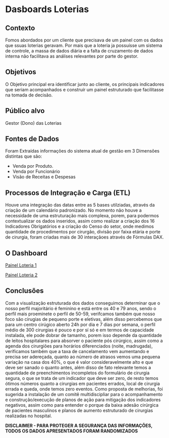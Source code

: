 # Dasboards Loterias

## Contexto
Fomos abordados por um cliente que precisava de um painel com os dados que ssuas loterias geravam. Por mais que a loteria ja possuísse um sistema de controle, a massa de dados diária e a falta de cruzamento de dados interna não facilitava as análises relevantes por parte do gestor.

## Objetivos
O Objetivo principal era identificar junto ao cliente, os principais indicadores que seriam acompanhados e construír um painel estruturado que facilitasse na tomada de decisão.

## Público alvo
Gestor (Dono) das Loterias

## Fontes de Dados
Foram Extraídas informações do sistema atual de gestão em 3 Dimensões distintas que são:
* Venda por Produto.
* Venda por Funcionário
* Visão de Receitas e Despesas

## Processos de Integração e Carga (ETL)
Houve uma integração das datas entre as 5 bases utilziadas, através da criação de um calendário padronizado. No momento não houve a necessidade de uma estruturação mais complexa, porem, para podermos contextualizar os dados inseridos, assim como realizar a criação dos 16 Indicadores Obrigatórios e a criação do Censo do setor, onde medimos quantidade de procedimentos por cirurgão, divisão por faixa etária e porte de cirurgia, foram criadas mais de 30 interaçãoes através de Fórmulas DAX.

## O Dashboard
[Painel Loteria 1](https://app.powerbi.com/view?r=eyJrIjoiZTk3ZGZlNGQtZGQwMS00NWNiLTg2ODgtZWRiOTVkY2FhOGI2IiwidCI6ImVlODdkOWJlLTRiZDMtNDYzOC04MWIzLTE1OGU0ZjIxNDczYSJ9)

[Painel Loteria 2](https://app.powerbi.com/view?r=eyJrIjoiMDhhY2YzYzktYjIzNS00ZWUyLTllOWMtNTA5NGM3ZjJjN2Q2IiwidCI6ImVlODdkOWJlLTRiZDMtNDYzOC04MWIzLTE1OGU0ZjIxNDczYSJ9)


## Conclusões
Com a visualização estruturada dos dados conseguimos determinar que o nosso perfil majoritário é feminino e está entre os 40 e 79 anos, sendo o perfil mais proeminete o perfil de 50-59, verifcamos também que nosso foco são cirugias de pequeno porte e eletivas, além disso percebemos que para um centro cirúgico aberto 24h por dia e 7 dias por semana, o perfil médio de 300 cirurgias é pouco e por sí só e em termos de capacidade instalada, ele pode dobrar de tamanho, porem isso depende da quantidade de leitos hospitalares para absorver o paciente pós cirúrgico, assim como a agenda dos cirurgiões para horários diferenciados (noite, madrugada), verificamos também que a taxa de cancelamento vem aumentando e precisa ser adereçada, quanto ao número de atrasos vemos uma pequena variação na casa dos 40%, o que é valor consideravelmente alto e que deve ser sanado o quanto antes, além disso de fato relevante temos a quantidade de preenchimentos incompletos do formulário de cirurgia segura, o que se trata de um indicador que deve ser zero, de resto temos ótimos números quanto a cirurgias em pacientes errados, local de cirurgia errada e queda, onde temos zero eventos. 
Como proposta de melhorias, foi sugerida a instalação de um comitê multidiscipliar para o acompanhamento e construção/execução de planos de ação para mitigação dos indicadores negativos, assim como para entender o porque da baixa adesão cirúrgica de pacientes masculinos e planos de aumento estruturado de cirurgias realizadas no hospital. 

**DISCLAIMER - PARA PROTEGER A SEGURANÇA DAS INFORMAÇÕES, TODOS OS DADOS APRESENTADOS FORAM RANDOMIZADOS**
